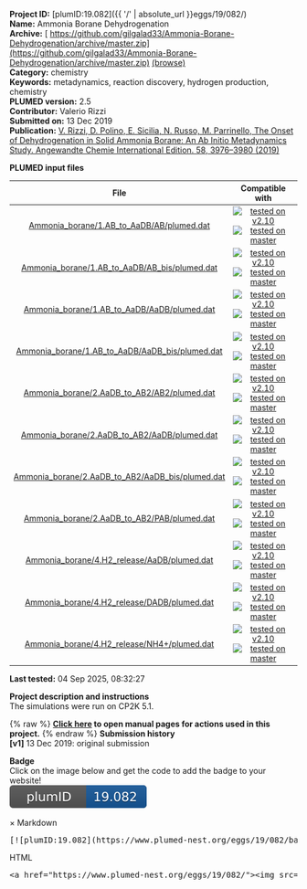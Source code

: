 **Project ID:** [plumID:19.082]({{ '/' | absolute_url }}eggs/19/082/)  
**Name:**  Ammonia Borane Dehydrogenation  
**Archive:** [ https://github.com/gilgalad33/Ammonia-Borane-Dehydrogenation/archive/master.zip](https://github.com/gilgalad33/Ammonia-Borane-Dehydrogenation/archive/master.zip) [(browse)](https://github.com/gilgalad33/Ammonia-Borane-Dehydrogenation/tree/master)  
**Category:**  chemistry  
**Keywords:**  metadynamics, reaction discovery, hydrogen production, chemistry  
**PLUMED version:**  2.5  
**Contributor:**  Valerio Rizzi  
**Submitted on:** 13 Dec 2019  
**Publication:** [V. Rizzi, D. Polino, E. Sicilia, N. Russo, M. Parrinello, The Onset of Dehydrogenation in Solid Ammonia Borane: An Ab Initio Metadynamics Study. Angewandte Chemie International Edition. 58, 3976–3980 (2019)](http://dx.doi.org/10.1002/anie.201900134)  
  
**PLUMED input files**  
  
| File     | Compatible with |  
|:--------:|:--------:|  
| [Ammonia_borane/1.AB_to_AaDB/AB/plumed.dat](./data/Ammonia_borane/1.AB_to_AaDB/AB/plumed.dat.md) |  [![tested on v2.10](https://img.shields.io/badge/v2.10-passing-green.svg)](data/Ammonia_borane/1.AB_to_AaDB/AB/plumed.dat.plumed.stderr) [![tested on master](https://img.shields.io/badge/master-passing-green.svg)](data/Ammonia_borane/1.AB_to_AaDB/AB/plumed.dat.plumed_master.stderr) |  
| [Ammonia_borane/1.AB_to_AaDB/AB_bis/plumed.dat](./data/Ammonia_borane/1.AB_to_AaDB/AB_bis/plumed.dat.md) |  [![tested on v2.10](https://img.shields.io/badge/v2.10-passing-green.svg)](data/Ammonia_borane/1.AB_to_AaDB/AB_bis/plumed.dat.plumed.stderr) [![tested on master](https://img.shields.io/badge/master-passing-green.svg)](data/Ammonia_borane/1.AB_to_AaDB/AB_bis/plumed.dat.plumed_master.stderr) |  
| [Ammonia_borane/1.AB_to_AaDB/AaDB/plumed.dat](./data/Ammonia_borane/1.AB_to_AaDB/AaDB/plumed.dat.md) |  [![tested on v2.10](https://img.shields.io/badge/v2.10-passing-green.svg)](data/Ammonia_borane/1.AB_to_AaDB/AaDB/plumed.dat.plumed.stderr) [![tested on master](https://img.shields.io/badge/master-passing-green.svg)](data/Ammonia_borane/1.AB_to_AaDB/AaDB/plumed.dat.plumed_master.stderr) |  
| [Ammonia_borane/1.AB_to_AaDB/AaDB_bis/plumed.dat](./data/Ammonia_borane/1.AB_to_AaDB/AaDB_bis/plumed.dat.md) |  [![tested on v2.10](https://img.shields.io/badge/v2.10-passing-green.svg)](data/Ammonia_borane/1.AB_to_AaDB/AaDB_bis/plumed.dat.plumed.stderr) [![tested on master](https://img.shields.io/badge/master-passing-green.svg)](data/Ammonia_borane/1.AB_to_AaDB/AaDB_bis/plumed.dat.plumed_master.stderr) |  
| [Ammonia_borane/2.AaDB_to_AB2/AB2/plumed.dat](./data/Ammonia_borane/2.AaDB_to_AB2/AB2/plumed.dat.md) |  [![tested on v2.10](https://img.shields.io/badge/v2.10-passing-green.svg)](data/Ammonia_borane/2.AaDB_to_AB2/AB2/plumed.dat.plumed.stderr) [![tested on master](https://img.shields.io/badge/master-passing-green.svg)](data/Ammonia_borane/2.AaDB_to_AB2/AB2/plumed.dat.plumed_master.stderr) |  
| [Ammonia_borane/2.AaDB_to_AB2/AaDB/plumed.dat](./data/Ammonia_borane/2.AaDB_to_AB2/AaDB/plumed.dat.md) |  [![tested on v2.10](https://img.shields.io/badge/v2.10-passing-green.svg)](data/Ammonia_borane/2.AaDB_to_AB2/AaDB/plumed.dat.plumed.stderr) [![tested on master](https://img.shields.io/badge/master-passing-green.svg)](data/Ammonia_borane/2.AaDB_to_AB2/AaDB/plumed.dat.plumed_master.stderr) |  
| [Ammonia_borane/2.AaDB_to_AB2/AaDB_bis/plumed.dat](./data/Ammonia_borane/2.AaDB_to_AB2/AaDB_bis/plumed.dat.md) |  [![tested on v2.10](https://img.shields.io/badge/v2.10-passing-green.svg)](data/Ammonia_borane/2.AaDB_to_AB2/AaDB_bis/plumed.dat.plumed.stderr) [![tested on master](https://img.shields.io/badge/master-passing-green.svg)](data/Ammonia_borane/2.AaDB_to_AB2/AaDB_bis/plumed.dat.plumed_master.stderr) |  
| [Ammonia_borane/2.AaDB_to_AB2/PAB/plumed.dat](./data/Ammonia_borane/2.AaDB_to_AB2/PAB/plumed.dat.md) |  [![tested on v2.10](https://img.shields.io/badge/v2.10-passing-green.svg)](data/Ammonia_borane/2.AaDB_to_AB2/PAB/plumed.dat.plumed.stderr) [![tested on master](https://img.shields.io/badge/master-passing-green.svg)](data/Ammonia_borane/2.AaDB_to_AB2/PAB/plumed.dat.plumed_master.stderr) |  
| [Ammonia_borane/4.H2_release/AaDB/plumed.dat](./data/Ammonia_borane/4.H2_release/AaDB/plumed.dat.md) |  [![tested on v2.10](https://img.shields.io/badge/v2.10-passing-green.svg)](data/Ammonia_borane/4.H2_release/AaDB/plumed.dat.plumed.stderr) [![tested on master](https://img.shields.io/badge/master-passing-green.svg)](data/Ammonia_borane/4.H2_release/AaDB/plumed.dat.plumed_master.stderr) |  
| [Ammonia_borane/4.H2_release/DADB/plumed.dat](./data/Ammonia_borane/4.H2_release/DADB/plumed.dat.md) |  [![tested on v2.10](https://img.shields.io/badge/v2.10-passing-green.svg)](data/Ammonia_borane/4.H2_release/DADB/plumed.dat.plumed.stderr) [![tested on master](https://img.shields.io/badge/master-passing-green.svg)](data/Ammonia_borane/4.H2_release/DADB/plumed.dat.plumed_master.stderr) |  
| [Ammonia_borane/4.H2_release/NH4+/plumed.dat](./data/Ammonia_borane/4.H2_release/NH4+/plumed.dat.md) |  [![tested on v2.10](https://img.shields.io/badge/v2.10-passing-green.svg)](data/Ammonia_borane/4.H2_release/NH4+/plumed.dat.plumed.stderr) [![tested on master](https://img.shields.io/badge/master-passing-green.svg)](data/Ammonia_borane/4.H2_release/NH4+/plumed.dat.plumed_master.stderr) |  
  
**Last tested:**  04 Sep 2025, 08:32:27
  
**Project description and instructions**  
The simulations were run on CP2K 5.1. 

  
{% raw %}
<b><a href="https://www.plumed.org/doc-master/user-doc/html/actionlist/?actions=COORDINATIONNUMBER,EXTERNAL,ENDPLUMED,RESTART,METAD,UNITS,FLUSH,PRINT,COMBINE,GROUP" target="_blank">Click here</a> to open manual pages for actions used in this project.</b>
{% endraw %}
**Submission history**  
**[v1]** 13 Dec 2019: original submission  
  
**Badge**  
Click on the image below and get the code to add the badge to your website!  
<img src="./badge.svg" alt="plumeDnest:19.082" id="myBtn" class="badge">
<div id="myModal" class="modal">
  <div class="modal-content">
    <span class="close">&times;</span>
    Markdown<pre>[![plumID:19.082](https://www.plumed-nest.org/eggs/19/082/badge.svg)](https://www.plumed-nest.org/eggs/19/082/)</pre>
    HTML<pre>&lt;a href="https://www.plumed-nest.org/eggs/19/082/"&gt;&lt;img src="https://www.plumed-nest.org/eggs/19/082/badge.svg" alt="plumID:19.082"&gt;&lt;/a&gt;</pre>
  </div>
</div>
